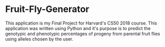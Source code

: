 # Fruit-Fly-Generator
This application is my Final Project for Harvard's CS50 2018 course. This application was written using Python and it's purpose is to predict the genotypic and phenotypic percentages of progeny from parental fruit flies using alleles chosen by the user.

